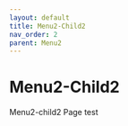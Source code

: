```yaml
---
layout: default
title: Menu2-Child2
nav_order: 2
parent: Menu2
---
```




# Menu2-Child2

Menu2-child2 Page test